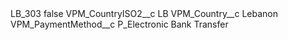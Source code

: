 <?xml version="1.0" encoding="UTF-8"?>
<CustomMetadata xmlns="http://soap.sforce.com/2006/04/metadata" xmlns:xsi="http://www.w3.org/2001/XMLSchema-instance" xmlns:xsd="http://www.w3.org/2001/XMLSchema">
    <label>LB_303</label>
    <protected>false</protected>
    <values>
        <field>VPM_CountryISO2__c</field>
        <value xsi:type="xsd:string">LB</value>
    </values>
    <values>
        <field>VPM_Country__c</field>
        <value xsi:type="xsd:string">Lebanon</value>
    </values>
    <values>
        <field>VPM_PaymentMethod__c</field>
        <value xsi:type="xsd:string">P_Electronic Bank Transfer</value>
    </values>
</CustomMetadata>
